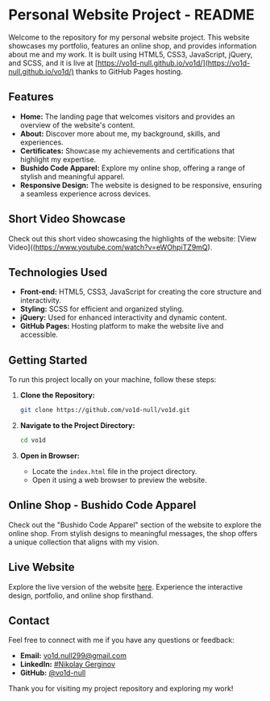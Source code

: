# Personal Website Project - README

Welcome to the repository for my personal website project. This website showcases my portfolio, features an online shop, and provides information about me and my work. It is built using HTML5, CSS3, JavaScript, jQuery, and SCSS, and it is live at [https://vo1d-null.github.io/vo1d/](https://vo1d-null.github.io/vo1d/) thanks to GitHub Pages hosting.

## Features

- **Home:** The landing page that welcomes visitors and provides an overview of the website's content.
- **About:** Discover more about me, my background, skills, and experiences.
- **Certificates:** Showcase my achievements and certifications that highlight my expertise.
- **Bushido Code Apparel:** Explore my online shop, offering a range of stylish and meaningful apparel.
- **Responsive Design:** The website is designed to be responsive, ensuring a seamless experience across devices.

## Short Video Showcase

Check out this short video showcasing the highlights of the website: [View Video]((https://www.youtube.com/watch?v=eWOhpiTZ9mQ).

## Technologies Used

- **Front-end:** HTML5, CSS3, JavaScript for creating the core structure and interactivity.
- **Styling:** SCSS for efficient and organized styling.
- **jQuery:** Used for enhanced interactivity and dynamic content.
- **GitHub Pages:** Hosting platform to make the website live and accessible.

## Getting Started

To run this project locally on your machine, follow these steps:

1. **Clone the Repository:**
   ```bash
   git clone https://github.com/vo1d-null/vo1d.git
   ```

2. **Navigate to the Project Directory:**
   ```bash
   cd vo1d
   ```

3. **Open in Browser:**
   - Locate the `index.html` file in the project directory.
   - Open it using a web browser to preview the website.

## Online Shop - Bushido Code Apparel

Check out the "Bushido Code Apparel" section of the website to explore the online shop. From stylish designs to meaningful messages, the shop offers a unique collection that aligns with my vision.

## Live Website

Explore the live version of the website [here](https://vo1d-null.github.io/vo1d/). Experience the interactive design, portfolio, and online shop firsthand.

## Contact

Feel free to connect with me if you have any questions or feedback:

- **Email:** vo1d.null299@gmail.com
- **LinkedIn:** [#Nikolay Gerginov]([https://www.linkedin.com/in/yourusername/](https://www.linkedin.com/in/nikolay-gerginov-vo1d-null/))
- **GitHub:** [@vo1d-null](https://github.com/vo1d-null)

Thank you for visiting my project repository and exploring my work!
